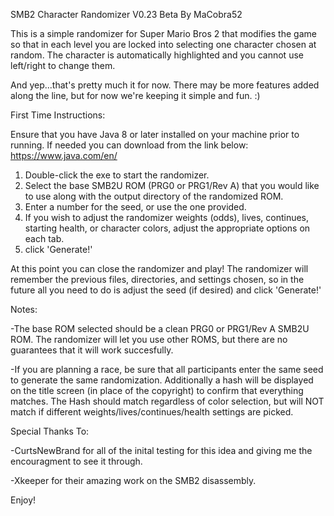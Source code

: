 SMB2 Character Randomizer V0.23 Beta
By MaCobra52


This is a simple randomizer for Super Mario Bros 2 that modifies the game so that in each level you are locked into selecting one character chosen at random. The character is automatically highlighted and you cannot use left/right to change them.

And yep...that's pretty much it for now. There may be more features added along the line, but for now we're keeping it simple and fun. :)


First Time Instructions:

Ensure that you have Java 8 or later installed on your machine prior to running. If needed you can download from the link below:
https://www.java.com/en/

1. Double-click the exe to start the randomizer.
2. Select the base SMB2U ROM (PRG0 or PRG1/Rev A) that you would like to use along with the output directory of the randomized ROM.
3. Enter a number for the seed, or use the one provided.
4. If you wish to adjust the randomizer weights (odds), lives, continues, starting health, or character colors, adjust the appropriate options on each tab.
5. click 'Generate!'

At this point you can close the randomizer and play! The randomizer will remember the previous files, directories, and settings chosen, so in the future all you need to do is adjust the seed (if desired) and click 'Generate!'


Notes:

-The base ROM selected should be a clean PRG0 or PRG1/Rev A SMB2U ROM. The randomizer will let you use other ROMS, but there are no guarantees that it will work succesfully.

-If you are planning a race, be sure that all participants enter the same seed to generate the same randomization. Additionally a hash will be displayed on the title screen (in place of the copyright) to confirm that everything matches. The Hash should match regardless of color selection, but will NOT match if different weights/lives/continues/health settings are picked.


Special Thanks To: 

-CurtsNewBrand for all of the inital testing for this idea and giving me the encouragment to see it through.

-Xkeeper for their amazing work on the SMB2 disassembly.

Enjoy!
